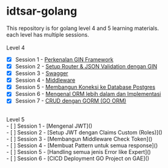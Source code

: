 # idtsar-golang

This repository is for golang level 4 and 5 learning materials. <br>
each level has multiple sessions. <br>
 <br>
Level 4 <br>
- [x] Session 1 - [Perkenalan GIN Framework](https://github.com/yankzsoe/idtsar-golang/tree/main/Level_4/Session_1) <br>
- [x] Session 2 - [Setup Router & JSON Validation dengan GIN](https://github.com/yankzsoe/idtsar-golang/tree/main/Level_4/Session_2) <br>
- [x] Session 3 - [Swagger](https://github.com/yankzsoe/idtsar-golang/tree/main/Level_4/Session_3) <br>
- [x] Session 4 - [Middleware](https://github.com/yankzsoe/idtsar-golang/tree/main/Level_4/Session_4) <br>
- [x] Session 5 - [Membangun Koneksi ke Database Postgres](https://github.com/yankzsoe/idtsar-golang/tree/main/Level_4/Session_5) <br>
- [x] Session 6 - [Mengenal ORM lebih dalam dan Implementasi](https://github.com/yankzsoe/idtsar-golang/tree/main/Level_4/Session_6) <br>
- [x] Session 7 - [CRUD dengan GORM (GO ORM)](https://github.com/yankzsoe/idtsar-golang/tree/main/Level_4/Session_7) <br>
 <br>
Level 5 <br>
- [ ] Session 1 - [Mengenal JWT]() <br>
- [ ] Session 2 - [Setup JWT dengan Claims Custom (Roles)]() <br>
- [ ] Session 3 - [Membangun Middleware Check Token]() <br>
- [ ] Session 4 - [Membuat Pattern untuk semua response]() <br>
- [ ] Session 5 - [Handling semua jenis Error like Expert]() <br>
- [ ] Session 6 - [CICD Deployment GO Project on GAE]() <br>
